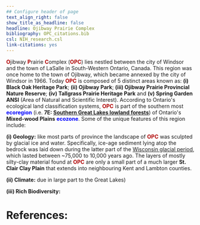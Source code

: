 ```yaml
---
## Configure header of page
text_align_right: false
show_title_as_headline: false
headline: Ojibway Prairie Complex
bibliography: OPC_citations.bib
csl: NIH_research.csl
link-citations: yes
---
```

<style type="text/css">
#Dred { font-weight: bold; color: rgb(175, 0, 0); }
#Gold { font-weight: bold; color: rgb(230, 190, 0); }
#Fgr { font-weight: bold; color: rgb(20, 80, 20); }
#Blue { font-weight: bold; color: blue; }
</style>

<!-- this is a subheadline -->
<span id="Dred">O</span>jibway <span id="Dred">P</span>rairie <span id="Dred">C</span>omplex (<span id="Dred">OPC</span>) lies nestled between the city of Windsor and the town of LaSalle in South-Western Ontario, Canada. This region was once home to the town of Ojibway, which became annexed by the city of Windsor in 1966. Today <span id="Dred">OPC</span> is composed of 5 distinct areas known as: **(i) Black Oak Heritage Park**; **(ii) Ojibway Park**; **(iii) Ojibway Prairie Provincial Nature Reserve**; **(iv) Tallgrass Prairie Heritage Park** and **(v) Spring Garden ANSI** (Area of Natural and Scientific Interest). According to Ontario's ecological land classification systems, <span id="Dred">OPC</span> is part of the southern most <span id="Blue">ecoregion</span> (i.e. **7E: [Southern Great Lakes lowland forests](https://www.ontario.ca/page/ecosystems-ontario-part-1-ecozones-and-ecoregions)**) of Ontario's **Mixed-wood Plains** <span id="Blue">ecozone</span>. Some of the unique features of this region include:  

**(i) Geology:** like most parts of province the landscape of <span id="Dred">OPC</span> was sculpted by glacial ice and water. Specifically, ice-age sediment lying atop the bedrock was laid down during the latter part of the [Wisconsin glacial period](https://opentextbc.ca/geology/chapter/16-1-glacial-periods-in-earths-history/), which lasted between ~75,000 to 10,000 years ago. The layers of mostly silty-clay material found at <span id="Dred">OPC</span> are only a small part of a much larger **St. Clair Clay Plain** that extends into neighbouring Kent and Lambton counties.

**(ii) Climate:** due in large part to the Great Lakes)

**(iii) Rich Biodiversity:** 

# References:

